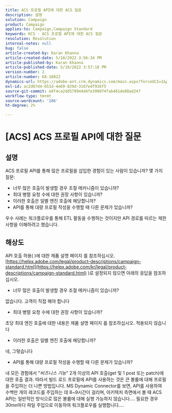```yaml
---
title: ACS 프로필 API에 대한 ACS 질문
description: 설명
solution: Campaign
product: Campaign
applies-to: Campaign,Campaign Standard
keywords: KCS - ACS 프로필 API에 대한 ACS 질문
resolution: Resolution
internal-notes: null
bug: false
article-created-by: Karan Khanna
article-created-date: 5/10/2022 3:56:34 PM
article-published-by: Karan Khanna
article-published-date: 5/10/2022 3:57:18 PM
version-number: 2
article-number: KA-16022
dynamics-url: https://adobe-ent.crm.dynamics.com/main.aspx?forceUCI=1&pagetype=entityrecord&etn=knowledgearticle&id=6cac85be-79d0-ec11-a7b5-00224809c556
exl-id: ac2d67d4-651d-4e69-829d-3167edf916f5
source-git-commit: e8f4ca2dd578944d4fe399074fab461de88ad247
workflow-type: tm+mt
source-wordcount: '286'
ht-degree: 2%

---
```


# [ACS] ACS 프로필 API에 대한 질문

## 설명


ACS 프로필 API를 통해 많은 프로필을 삽입한 경험이 있는 사람이 있습니까? 몇 가지 질문:

- 너무 많은 호출이 발생할 경우 조절 메커니즘이 있습니까?
- 최대 병렬 요청 수에 대한 권장 사항이 있습니까?
- 이러한 호출은 일별 엔진 호출에 해당합니까?
- API를 통해 대량 프로필 작성을 수행할 때 다른 문제가 있습니까?


우수 사례는 워크플로우를 통해 ETL 활동을 수행하는 것이지만 API 경로를 따르는 제한 사항을 이해하려고 했습니다.


## 해상도


API 호출 허용( )에 대한 제품 설명 페이지 를 참조하십시오.[https://helpx.adobe.com/legal/product-descriptions/campaign-standard.html](https://helpx.adobe.com/kr/legal/product-descriptions/campaign-standard.html) )로 설정되지 않으면 아래의 응답을 참조하십시오.



- 너무 많은 호출이 발생할 경우 조절 메커니즘이 있습니까?


없습니다. 고객이 직접 해야 합니다

- 최대 병렬 요청 수에 대한 권장 사항이 있습니까?


초당 최대 엔진 호출에 대한 내용은 제품 설명 페이지 를 참조하십시오. 적용되지 않습니다

- 이러한 호출은 일별 엔진 호출에 해당합니까?


네, 그렇습니다

- API를 통해 대량 프로필 작성을 수행할 때 다른 문제가 있습니까?


내 모든 경험에서 &quot;*비즈니스 기능*&quot; 2개 이상의 API 호출(get 및 1 post 또는 patch)에 대한 호출 결과. 따라서 빌드 로드 프로필에 API를 사용하는 것은 큰 볼륨에 대해 프로필을 주입하는 더 나쁜 방법입니다. MS Dynamic Connector를 보면, API를 사용하여 수백만 개의 레코드를 주입하는 데 8~9시간이 걸리며, 아키텍처 측면에서 볼 때 ACS API는 일반적인 방식으로 많은 볼륨에 대해 실행 가능하지 않습니다.... 필요한 경우 30mn마다 파일 주입으로 이동하여 워크플로우를 실행합니다....
